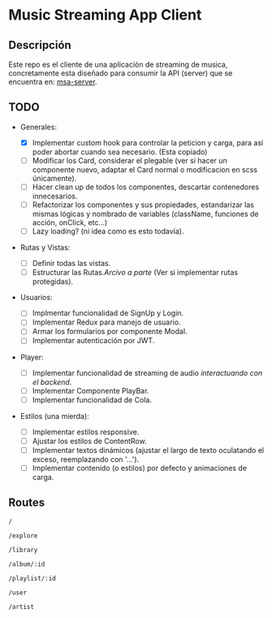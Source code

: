 # Music Streaming App Client

## Descripción

Este repo es el cliente de una aplicación de streaming de musica, concretamente esta diseñado para consumir la API (server) que se encuentra en: [msa-server](https://github.com/JiunMHsu/msa-server).

## TODO

- Generales:

  - [X] Implementar custom hook para controlar la peticion y carga, para así poder abortar cuando sea necesario. (Esta copiado)
  - [ ] Modificar los Card, considerar el plegable (ver si hacer un componente nuevo, adaptar el Card normal o modificacion en scss únicamente).
  - [ ] Hacer clean up de todos los componentes, descartar contenedores innecesarios.
  - [ ] Refactorizar los componentes y sus propiedades, estandarizar las mismas lógicas y nombrado de variables (className, funciones de acción, onClick, etc...)
  - [ ] Lazy loading? (ni idea como es esto todavía).

- Rutas y Vistas:

  - [ ] Definir todas las vistas.
  - [ ] Estructurar las Rutas.*Arcivo a parte* (Ver si implementar rutas protegidas).

- Usuarios:

  - [ ] Implmentar funcionalidad de SignUp y Login.
  - [ ] Implementar Redux para manejo de usuario.
  - [ ] Armar los formularios por componente Modal.
  - [ ] Implementar autenticación por JWT.

- Player:

  - [ ] Implementar funcionalidad de streaming de audio *interactuando con el backend*.
  - [ ] Implementar Componente PlayBar.
  - [ ] Implementar funcionalidad de Cola.

- Estilos (una mierda):
  - [ ] Implementar estilos responsive.
  - [ ] Ajustar los estilos de ContentRow.
  - [ ] Implementar textos dinámicos (ajustar el largo de texto oculatando el exceso, reemplazando con '...').
  - [ ] Implementar contenido (o estilos) por defecto y animaciones de carga.

## Routes

`/`

`/explore`

`/library`

`/album/:id`

`/playlist/:id`

`/user`

`/artist`
